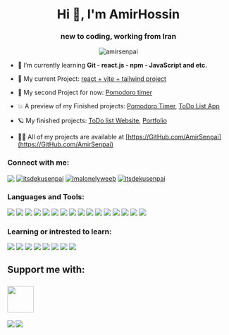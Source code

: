 <h1 align="center">Hi 👋, I'm AmirHossin</h1>
<h3 align="center">new to coding, working from Iran</h3>

<p align="center"> <img src="https://visitcount.itsvg.in/api?id=AmirSenpai&icon=0&color=0" alt="amirsenpai" /> </p>

- 🌱 I’m currently learning **Git - react.js - npm - JavaScript and etc.**

- 💢 My current Project: [react + vite + tailwind project](https://github.com/AmirSenpai/vite-react-tailwind-project)

- 💫 My second Project for now: [Pomodoro timer](https://github.com/AmirSenpai/pomodoro)
  
- 💥 A preview of my Finished projects: [Pomodoro Timer](https://AmirSenpai.github.io/Pomodoro), [ToDo List App](https://amirsenpai.github.io/ToDo-list-website-amir)
  
- 🪐 My finished projects: [ToDo list Website](https://github.com/AmirSenpai/ToDo-list-website-amir), [Portfolio](https://github.com/AmirSenpai/portfolio)

- 👨‍💻 All of my projects are available at [https://GitHub.com/AmirSenpai](https://GitHub.com/AmirSenpai)


<h3 align="left">Connect with me:</h3>
<p align="left">
<a href="itsdekusenpai@gmail.com" target="_blank"><img align="center" src="https://img.shields.io/badge/Gmail-D14836?style=for-the-badge&logo=gmail&logoColor=white"/></a>
<a href="https://codepen.io/itsdekusenpai" target="blank"><img align="center" src="https://img.shields.io/badge/Codepen-000000?style=for-the-badge&logo=codepen&logoColor=white" alt="itsdekusenpai" /></a>
<a href="https://x.com/imalonelyweeb" target="blank"><img align="center" src="https://img.shields.io/badge/X-%23000000.svg?style=for-the-badge&logo=X&logoColor=white" alt="imalonelyweeb"/></a>
<a href="https://instagram.com/itsdekusenpai" target="blank"><img align="center" src="https://img.shields.io/badge/Instagram-%23E4405F.svg?style=for-the-badge&logo=Instagram&logoColor=white" alt="itsdekusenpai"/></a>
</p>

<h3 align="left">Languages and Tools:</h3>
<p align="left">
  <img src="https://img.shields.io/badge/html5-%23E34F26.svg?style=for-the-badge&logo=html5&logoColor=white"/>
  <img src="https://img.shields.io/badge/css3-%231572B6.svg?style=for-the-badge&logo=css3&logoColor=white"/>
  <img src="https://img.shields.io/badge/javascript-%23323330.svg?style=for-the-badge&logo=javascript&logoColor=%23F7DF1E"/>
  <img src="https://img.shields.io/badge/react-%2320232a.svg?style=for-the-badge&logo=react&logoColor=%2361DAFB"/>
  <img src="https://img.shields.io/badge/Electron-191970?style=for-the-badge&logo=Electron&logoColor=white"/>
  <img src="https://img.shields.io/badge/tailwindcss-%2338B2AC.svg?style=for-the-badge&logo=tailwind-css&logoColor=white"/>
  <img src="https://img.shields.io/badge/markdown-%23000000.svg?style=for-the-badge&logo=markdown&logoColor=white"/>
  <img src="https://img.shields.io/badge/vite-%23646CFF.svg?style=for-the-badge&logo=vite&logoColor=white"/>
  <img src="https://img.shields.io/badge/git-%23F05033.svg?style=for-the-badge&logo=git&logoColor=white"/>
  <img src="https://img.shields.io/badge/github-%23121011.svg?style=for-the-badge&logo=github&logoColor=white"/>
  <img src="https://img.shields.io/badge/github%20pages-121013?style=for-the-badge&logo=github&logoColor=white"/>
  <img src="https://img.shields.io/badge/NPM-%23CB3837.svg?style=for-the-badge&logo=npm&logoColor=white"/>
  <img src="https://img.shields.io/badge/Visual%20Studio%20Code-0078d7.svg?style=for-the-badge&logo=visual-studio-code&logoColor=white"/>
  <img src="https://img.shields.io/badge/webstorm-143?style=for-the-badge&logo=webstorm&logoColor=white&color=black"/>
  <img src="https://img.shields.io/badge/Windows-0078D6?style=for-the-badge&logo=windows&logoColor=white"/>
  <img src="https://img.shields.io/badge/adobe%20photoshop-%2331A8FF.svg?style=for-the-badge&logo=adobe%20photoshop&logoColor=white"/>
</p>
<h3 align="left">Learning or intrested to learn:</h3>
<p align="left">
  <img src="https://img.shields.io/badge/svelte-%23f1413d.svg?style=for-the-badge&logo=svelte&logoColor=white"/>
  <img src="https://img.shields.io/badge/python-3670A0?style=for-the-badge&logo=python&logoColor=ffdd54"/>
  <img src="https://img.shields.io/badge/ruby-%23CC342D.svg?style=for-the-badge&logo=ruby&logoColor=white"/>
  <img src="https://img.shields.io/badge/php-%23777BB4.svg?style=for-the-badge&logo=php&logoColor=white"/>
  <img src="https://img.shields.io/badge/go-%2300ADD8.svg?style=for-the-badge&logo=go&logoColor=white"/>
  <img src="https://img.shields.io/badge/vuejs-%2335495e.svg?style=for-the-badge&logo=vuedotjs&logoColor=%234FC08D"/>
  <img src="https://img.shields.io/badge/react_native-%2320232a.svg?style=for-the-badge&logo=react&logoColor=%2361DAFB"/>
  <img src="https://img.shields.io/badge/mysql-%2300f.svg?style=for-the-badge&logo=mysql&logoColor=white"/>
</p>
<h2 align="left">Support me with:
  <br>
  <br>
<a href="https://www.coffeebede.com/amirhosseind"><img class="img-fluid" src="https://coffeebede.ir/DashboardTemplateV2/app-assets/images/banner/default-yellow.svg" height="60px" /></a>
</h2>
<p align="left">
  <img align="left" src="https://github-readme-stats.vercel.app/api?username=AmirSenpai&theme=tokyonight&hide_border=false&include_all_commits=true&count_private=true" />
  <img align="center" src="https://github-readme-stats.vercel.app/api/top-langs/?username=AmirSenpai&theme=tokyonight&hide_border=false&include_all_commits=true&count_private=true&layout=compact" />
</p>
